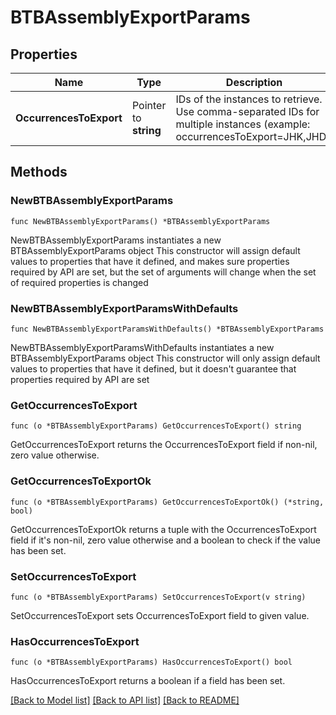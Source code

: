 # BTBAssemblyExportParams

## Properties

Name | Type | Description | Notes
------------ | ------------- | ------------- | -------------
**OccurrencesToExport** | Pointer to **string** | IDs of the instances to retrieve. Use comma-separated IDs for multiple instances (example: occurrencesToExport&#x3D;JHK,JHD). | [optional] 

## Methods

### NewBTBAssemblyExportParams

`func NewBTBAssemblyExportParams() *BTBAssemblyExportParams`

NewBTBAssemblyExportParams instantiates a new BTBAssemblyExportParams object
This constructor will assign default values to properties that have it defined,
and makes sure properties required by API are set, but the set of arguments
will change when the set of required properties is changed

### NewBTBAssemblyExportParamsWithDefaults

`func NewBTBAssemblyExportParamsWithDefaults() *BTBAssemblyExportParams`

NewBTBAssemblyExportParamsWithDefaults instantiates a new BTBAssemblyExportParams object
This constructor will only assign default values to properties that have it defined,
but it doesn't guarantee that properties required by API are set

### GetOccurrencesToExport

`func (o *BTBAssemblyExportParams) GetOccurrencesToExport() string`

GetOccurrencesToExport returns the OccurrencesToExport field if non-nil, zero value otherwise.

### GetOccurrencesToExportOk

`func (o *BTBAssemblyExportParams) GetOccurrencesToExportOk() (*string, bool)`

GetOccurrencesToExportOk returns a tuple with the OccurrencesToExport field if it's non-nil, zero value otherwise
and a boolean to check if the value has been set.

### SetOccurrencesToExport

`func (o *BTBAssemblyExportParams) SetOccurrencesToExport(v string)`

SetOccurrencesToExport sets OccurrencesToExport field to given value.

### HasOccurrencesToExport

`func (o *BTBAssemblyExportParams) HasOccurrencesToExport() bool`

HasOccurrencesToExport returns a boolean if a field has been set.


[[Back to Model list]](../README.md#documentation-for-models) [[Back to API list]](../README.md#documentation-for-api-endpoints) [[Back to README]](../README.md)


